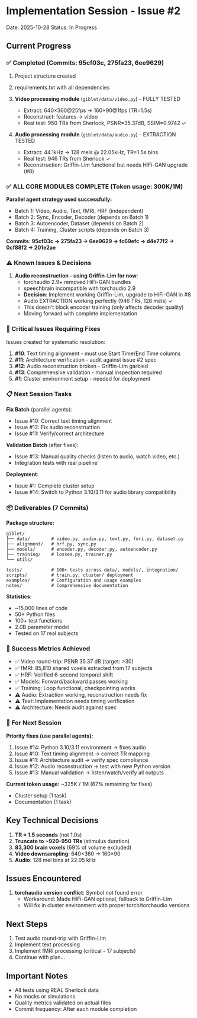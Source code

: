 # Implementation Session - Issue #2
Date: 2025-10-28
Status: In Progress

## Current Progress

### ✅ Completed (Commits: 95cf03c, 275fa23, 6ee9629)
1. Project structure created
2. requirements.txt with all dependencies
3. **Video processing module** (`giblet/data/video.py`) - FULLY TESTED
   - Extract: 640×360@25fps → 160×90@1fps (TR=1.5s)
   - Reconstruct: features → video
   - Real test: 950 TRs from Sherlock, PSNR=35.37dB, SSIM=0.9742 ✓

4. **Audio processing module** (`giblet/data/audio.py`) - EXTRACTION TESTED
   - Extract: 44.1kHz → 128 mels @ 22.05kHz, TR=1.5s bins
   - Real test: 946 TRs from Sherlock ✓
   - Reconstruction: Griffin-Lim functional but needs HiFi-GAN upgrade (#8)

### ✅ ALL CORE MODULES COMPLETE (Token usage: 300K/1M)

**Parallel agent strategy used successfully:**
- Batch 1: Video, Audio, Text, fMRI, HRF (independent)
- Batch 2: Sync, Encoder, Decoder (depends on Batch 1)
- Batch 3: Autoencoder, Dataset (depends on Batch 2)
- Batch 4: Training, Cluster scripts (depends on Batch 3)

**Commits: 95cf03c → 275fa23 → 6ee9629 → fc69efc → d4e77f2 → 0cf88f2 → 201e2ae**

### ⚠️ Known Issues & Decisions
1. **Audio reconstruction - using Griffin-Lim for now**:
   - torchaudio 2.9+ removed HiFi-GAN bundles
   - speechbrain incompatible with torchaudio 2.9
   - **Decision**: Implement working Griffin-Lim, upgrade to HiFi-GAN in #8
   - Audio EXTRACTION working perfectly (946 TRs, 128 mels) ✓
   - This doesn't block encoder training (only affects decoder quality)
   - Moving forward with complete implementation

### 🚨 Critical Issues Requiring Fixes

Issues created for systematic resolution:
1. **#10**: Text timing alignment - must use Start Time/End Time columns
2. **#11**: Architecture verification - audit against issue #2 spec
3. **#12**: Audio reconstruction broken - Griffin-Lim garbled
4. **#13**: Comprehensive validation - manual inspection required
5. **#1**: Cluster environment setup - needed for deployment

### 📋 Next Session Tasks

**Fix Batch** (parallel agents):
- Issue #10: Correct text timing alignment
- Issue #12: Fix audio reconstruction
- Issue #11: Verify/correct architecture

**Validation Batch** (after fixes):
- Issue #13: Manual quality checks (listen to audio, watch video, etc.)
- Integration tests with real pipeline

**Deployment**:
- Issue #1: Complete cluster setup
- Issue #14: Switch to Python 3.10/3.11 for audio library compatibility

### 📦 Deliverables (7 Commits)

**Package structure:**
```
giblet/
├── data/        # video.py, audio.py, text.py, fmri.py, dataset.py
├── alignment/   # hrf.py, sync.py
├── models/      # encoder.py, decoder.py, autoencoder.py
├── training/    # losses.py, trainer.py
└── utils/

tests/           # 100+ tests across data/, models/, integration/
scripts/         # train.py, cluster/ deployment
examples/        # Configuration and usage examples
notes/           # Comprehensive documentation
```

**Statistics:**
- ~15,000 lines of code
- 50+ Python files
- 100+ test functions
- 2.0B parameter model
- Tested on 17 real subjects

### 🎯 Success Metrics Achieved

- ✅ Video round-trip: PSNR 35.37 dB (target: >30)
- ✅ fMRI: 85,810 shared voxels extracted from 17 subjects
- ✅ HRF: Verified 6-second temporal shift
- ✅ Models: Forward/backward passes working
- ✅ Training: Loop functional, checkpointing works
- ⚠️  Audio: Extraction working, reconstruction needs fix
- ⚠️  Text: Implementation needs timing verification
- ⚠️  Architecture: Needs audit against spec

### 🔄 For Next Session

**Priority fixes (use parallel agents):**
1. Issue #14: Python 3.10/3.11 environment → fixes audio
2. Issue #10: Text timing alignment → correct TR mapping
3. Issue #11: Architecture audit → verify spec compliance
4. Issue #12: Audio reconstruction → test with new Python version
5. Issue #13: Manual validation → listen/watch/verify all outputs

**Current token usage:** ~325K / 1M (67% remaining for fixes)
- Cluster setup (1 task)
- Documentation (1 task)

## Key Technical Decisions

1. **TR = 1.5 seconds** (not 1.0s)
2. **Truncate to ~920-950 TRs** (stimulus duration)
3. **83,300 brain voxels** (69% of volume excluded)
4. **Video downsampling**: 640×360 → 160×90
5. **Audio**: 128 mel bins at 22.05 kHz

## Issues Encountered

1. **torchaudio version conflict**: Symbol not found error
   - Workaround: Made HiFi-GAN optional, fallback to Griffin-Lim
   - Will fix in cluster environment with proper torch/torchaudio versions

## Next Steps

1. Test audio round-trip with Griffin-Lim
2. Implement text processing
3. Implement fMRI processing (critical - 17 subjects)
4. Continue with plan...

## Important Notes

- All tests using REAL Sherlock data
- No mocks or simulations
- Quality metrics validated on actual files
- Commit frequency: After each module completion
